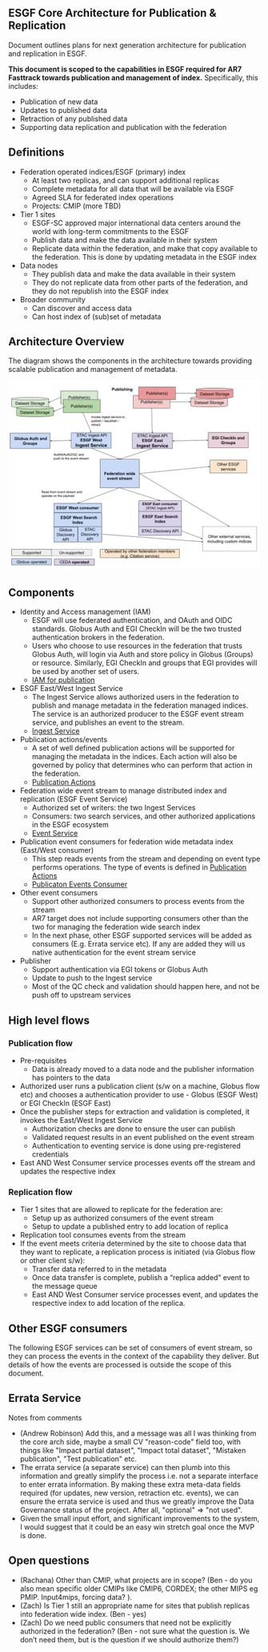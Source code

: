 ## ESGF Core Architecture for Publication & Replication
Document outlines plans for next generation architecture for publication and replication in ESGF.

**This document is scoped to the capabilities in ESGF required for AR7 Fasttrack towards publication and management of index.** Specifically, this includes:

- Publication of new data
- Updates to published data
- Retraction of any published data
- Supporting data replication and publication with the federation

## Definitions
- Federation operated indices/ESGF (primary) index
  - At least two replicas, and can support additional replicas
  - Complete metadata for all data that will be available via ESGF
  - Agreed SLA for federated index operations
  - Projects: CMIP (more TBD)
- Tier 1 sites
  - ESGF-SC approved major international data centers around the world with long-term commitments to the ESGF
  - Publish data and make the data available in their system
  - Replicate data within the federation, and make that copy available to the federation. This is done by updating metadata in the ESGF index
- Data nodes
  - They publish data and make the data available in their system
  - They do not replicate data from other parts of the federation, and they do not republish into the ESGF index
- Broader community
  - Can discover and access data
  - Can host index of (sub)set of metadata

## Architecture Overview 
The diagram shows the components in the architecture towards providing scalable publication and management of metadata.

![An Architecture Diagram of the ESGF core which will consist of microservices that work together with a Federated Event Stream to replicate data and Publish, Retract, and Update metadata records for ESGF.](./diagrams/architecture_design.png "Architecture Diagram")

## Components
- Identity and Access management (IAM)
  - ESGF will use federated authentication, and OAuth and OIDC
    standards. Globus Auth and EGI CheckIn will be the two trusted
    authentication brokers in the federation.
  - Users who choose to use resources in the federation that trusts
    Globus Auth, will login via Auth and store policy in Globus (Groups)
    or resource. Similarly, EGI CheckIn and groups that EGI provides
    will be used by another set of users.
  - [IAM for publication](iam_for_publication.md)
- ESGF East/West Ingest Service
  - The Ingest Service allows authorized users in the federation to publish and manage metadata in the federation managed indices. The service is an authorized producer to the ESGF event stream service, and publishes an event to the stream.
  - [Ingest Service](ingest_service.md)
- Publication actions/events
  - A set of well defined publication actions will be supported for managing the metadata in the indices. Each action will also be governed by policy that determines who can perform that action in the federation.
  - [Publication Actions](publication_actions.md)
- Federation wide event stream to manage distributed index and replication (ESGF Event Service)
  - Authorized set of writers: the two Ingest Services
  - Consumers: two search services, and other authorized applications in the ESGF ecosystem
  - [Event Service](event_service.md)
- Publication event consumers for federation wide metadata index (East/West consumer)
  - This step reads events from the stream and depending on event type performs operations. The type of events is defined in [Publication Actions](publication_actions.md)
  - [Publicaton Events Consumer](publication_event_consumer.md)
- Other event consumers
  - Support other authorized consumers to process events from the stream
  - AR7 target does not include supporting consumers other than the two for managing the federation wide search index
  - In the next phase, other ESGF supported services will be added as consumers (E.g. Errata service etc). If any are added they will us native authentication for the event stream service
- Publisher
  - Support authentication via EGI tokens or Globus Auth
  - Update to push to the Ingest service
  - Most of the QC check and validation should happen here, and not be push off to upstream services

## High level flows
### Publication flow
- Pre-requisites
  - Data is already moved to a data node and the publisher information has pointers to the data
- Authorized user runs a publication client (s/w on a machine, Globus flow etc) and chooses a authentication provider to use - Globus (ESGF West) or EGI CheckIn (ESGF East)
- Once the publisher steps for extraction and validation is completed, it invokes the East/West Ingest Service
  - Authorization checks are done to ensure the user can publish
  - Validated request results in an event published on the event stream
  - Authentication to eventing service is done using pre-registered credentials
- East AND West Consumer service processes events off the stream and updates the respective index

### Replication flow
- Tier 1 sites that are allowed to replicate for the federation are:
  - Setup up as authorized consumers of the event stream
  - Setup to update a published entry to add location of replica
- Replication tool consumes events from the stream
- If the event meets criteria determined by the site to choose data that they want to replicate, a replication process is initiated (via Globus flow or other client s/w):
  - Transfer data referred to in the metadata
  - Once data transfer is complete, publish a “replica added” event to the message queue
  - East AND West Consumer service processes event, and updates the respective index to add location of the replica.

## Other ESGF consumers 
The following ESGF services can be set of consumers of event stream, so they can process the events in the context of the capability they deliver. But details of how the events are processed is outside the scope of this document.

## Errata Service
Notes from comments
- (Andrew Robinson) Add this, and a message was all I was thinking from the core arch side, maybe a small CV "reason-code" field too, with things like "Impact partial dataset", "Impact total dataset", "Mistaken publication", "Test publication" etc.
- The errata service (a separate service) can then plumb into this information and greatly simplify the process i.e. not a separate interface to enter errata information. By making these extra meta-data fields required (for updates, new version, retraction etc. events), we can ensure the errata service is used and thus we greatly improve the Data Governance status of the project. After all, "optional" =\> "not used".
- Given the small input effort, and significant improvements to the system, I would suggest that it could be an easy win stretch goal once the MVP is done.

## Open questions
- (Rachana) Other than CMIP, what projects are in scope? (Ben - do you also mean specific older CMIPs like CMIP6, CORDEX; the other MIPS eg PMIP. Input4mips, forcing data? ).
- (Zach) Is Tier 1 still an appropriate name for sites that publish replicas into federation wide index. (Ben - yes)
- (Zach) Do we need public consumers that need not be explicitly authorized in the federation? (Ben - not sure what the question is. We don’t need them, but is the question if we should authorize them?)
